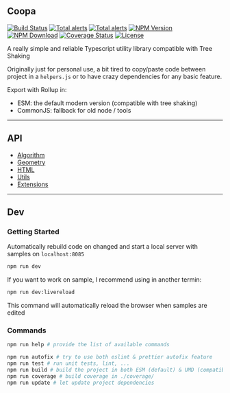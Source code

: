 ## Coopa

[![Build Status](https://github.com/kefniark/Coopa/workflows/Build%20CI/badge.svg)](https://github.com/kefniark/Coopa/actions)
[![Total alerts](https://img.shields.io/lgtm/alerts/g/kefniark/Coopa.svg?logo=lgtm&logoWidth=18)](https://lgtm.com/projects/g/kefniark/Coopa/alerts/)
[![Total alerts](https://img.shields.io/lgtm/alerts/g/kefniark/Coopa.svg?logo=lgtm&logoWidth=18)](https://lgtm.com/projects/g/kefniark/Coopa/alerts/)
[![NPM Version](https://img.shields.io/npm/v/coopa.svg)](https://npmjs.org/package/coopa)
[![NPM Download](https://img.shields.io/npm/dm/coopa.svg)](https://npmjs.org/package/coopa)
[![Coverage Status](https://coveralls.io/repos/github/kefniark/Coopa/badge.svg?branch=master)](https://coveralls.io/github/kefniark/Coopa?branch=master)
[![License](https://img.shields.io/npm/l/coopa.svg)](https://npmjs.org/package/coopa)

A really simple and reliable Typescript utility library compatible with Tree Shaking

Originally just for personal use, a bit tired to copy/paste code between project in a `helpers.js` or to have crazy dependencies for any basic feature.

Export with Rollup in:
* ESM: the default modern version (compatible with tree shaking)
* CommonJS: fallback for old node / tools

___

## API

* [Algorithm](./src/algorithm/Readme.md)
* [Geometry](./src/geometry/Readme.md)
* [HTML](./src/html/Readme.md)
* [Utils](./src/utils/Readme.md)
* [Extensions](./src/utils/extension/Readme.md)

___

## Dev

### Getting Started
Automatically rebuild code on changed and start a local server with samples on `localhost:8085`
```sh
npm run dev
```

If you want to work on sample, I recommend using in another termin:
```sh
npm run dev:livereload
```
This command will automatically reload the browser when samples are edited

### Commands

```sh
npm run help # provide the list of available commands

npm run autofix # try to use both eslint & prettier autofix feature
npm run test # run unit tests, lint, ...
npm run build # build the project in both ESM (default) & UMD (compatibility)
npm run coverage # build coverage in ./coverage/
npm run update # let update project dependencies
```